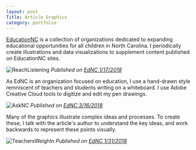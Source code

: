 ```yaml
---
layout: post
Title: Article Graphics
category: portfolio
---
```


[EducationNC](https://www.ednc.org/about/) is a collection of organizations dedicated to expanding educational opportunities for all children in North Carolina.
I periodically create illustrations and data visualizations to supplement content published on EducationNC sites.

![ReachListening](https://3e9eq82l8dmn2cmrkf23oogn-wpengine.netdna-ssl.com/wp-content/uploads/2018/01/InformNews-1024x526.png)
_Published on [EdNC 1/17/2018](https://www.ednc.org/2018/01/17/deploying-reach-nc-voices-statewide/)_

As EdNC is an organization focused on education, I use a hand-drawn style remniscent of teachers and students writing on a whiteboard.
I use Adobe Creative Cloud tools to digitize and edit my pen drawings. 

![AskNC](https://nccppr.org/wp-content/uploads/2018/03/HearkenProcess-1.png)
_Published on [EdNC 3/16/2018](https://www.ednc.org/2018/03/16/asknc-putting-public-back-public-policy/)_

Many of the graphics illustrate complex ideas and processes. 
To create these, I talk with the article's author to understand the key ideas, and work backwards to represent these points visually.

![TeachersWeighIn](https://3e9eq82l8dmn2cmrkf23oogn-wpengine.netdna-ssl.com/wp-content/uploads/2018/01/TeachersInformEdPolicy1-1024x574.png)
_Published on [EdNC 1/31/2018](https://www.ednc.org/2018/01/31/unintended-consequences-legislation-deserves-educators-touch/)_


